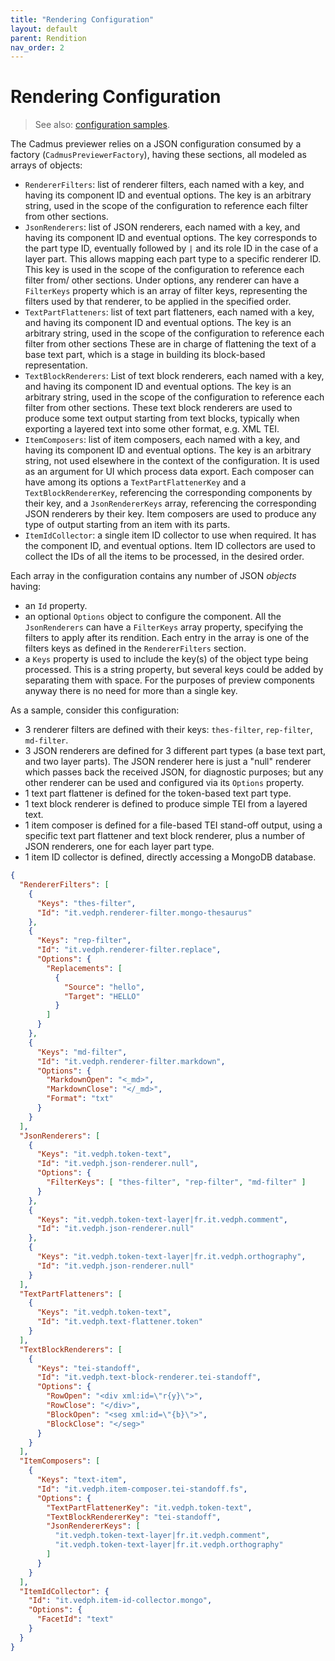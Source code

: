 ```yaml
---
title: "Rendering Configuration" 
layout: default
parent: Rendition
nav_order: 2
---
```


# Rendering Configuration

>See also: [configuration samples](config-samples).

The Cadmus previewer relies on a JSON configuration consumed by a factory (`CadmusPreviewerFactory`), having these sections, all modeled as arrays of objects:

- `RendererFilters`: list of renderer filters, each named with a key, and having its component ID and eventual options. The key is an arbitrary string, used in the scope of the configuration to reference each filter from other sections.
- `JsonRenderers`: list of JSON renderers, each named with a key, and having its component ID and eventual options. The key corresponds to the part type ID, eventually followed by `|` and its role ID in the case of a layer part. This allows mapping each part type to a specific renderer ID. This key is used in the scope of the configuration to reference each filter from/ other sections. Under options, any renderer can have a `FilterKeys` property which is an array of filter keys, representing the filters used by that renderer, to be applied in the specified order.
- `TextPartFlatteners`: list of text part flatteners, each named with a key, and having its component ID and eventual options. The key is an arbitrary string, used in the scope of the configuration to reference each filter from other sections These are in charge of flattening the text of a base text part, which is a stage in building its block-based representation.
- `TextBlockRenderers`: List of text block renderers, each named with a key, and having its component ID and eventual options. The key is an arbitrary string, used in the scope of the configuration to reference each filter from other sections. These text block renderers are used to produce some text output starting from text blocks, typically when exporting a layered text into some other format, e.g. XML TEI.
- `ItemComposers`: list of item composers, each named with a key, and having its component ID and eventual options. The key is an arbitrary string, not used elsewhere in the context of the configuration. It is used as an argument for UI which process data export. Each composer can have among its options a `TextPartFlattenerKey` and a `TextBlockRendererKey`, referencing the corresponding components by their key, and a `JsonRendererKeys` array, referencing the corresponding JSON renderers by their key. Item composers are used to produce any type of output starting from an item with its parts.
- `ItemIdCollector`: a single item ID collector to use when required. It has the component ID, and eventual options. Item ID collectors are used to collect the IDs of all the items to be processed, in the desired order.

Each array in the configuration contains any number of JSON _objects_ having:

- an `Id` property.
- an optional `Options` object to configure the component. All the `JsonRenderers` can have a `FilterKeys` array property, specifying the filters to apply after its rendition. Each entry in the array is one of the filters keys as defined in the `RendererFilters` section.
- a `Keys` property is used to include the key(s) of the object type being processed. This is a string property, but several keys could be added by separating them with space. For the purposes of preview components anyway there is no need for more than a single key.

As a sample, consider this configuration:

- 3 renderer filters are defined with their keys: `thes-filter`, `rep-filter`, `md-filter`.
- 3 JSON renderers are defined for 3 different part types (a base text part, and two layer parts). The JSON renderer here is just a "null" renderer which passes back the received JSON, for diagnostic purposes; but any other renderer can be used and configured via its `Options` property.
- 1 text part flattener is defined for the token-based text part type.
- 1 text block renderer is defined to produce simple TEI from a layered text.
- 1 item composer is defined for a file-based TEI stand-off output, using a specific text part flattener and text block renderer, plus a number of JSON renderers, one for each layer part type.
- 1 item ID collector is defined, directly accessing a MongoDB database.

```json
{
  "RendererFilters": [
    {
      "Keys": "thes-filter",
      "Id": "it.vedph.renderer-filter.mongo-thesaurus"
    },
    {
      "Keys": "rep-filter",
      "Id": "it.vedph.renderer-filter.replace",
      "Options": {
        "Replacements": [
          {
            "Source": "hello",
            "Target": "HELLO"
          }
        ]
      }
    },
    {
      "Keys": "md-filter",
      "Id": "it.vedph.renderer-filter.markdown",
      "Options": {
        "MarkdownOpen": "<_md>",
        "MarkdownClose": "</_md>",
        "Format": "txt"
      }
    }
  ],
  "JsonRenderers": [
    {
      "Keys": "it.vedph.token-text",
      "Id": "it.vedph.json-renderer.null",
      "Options": {
        "FilterKeys": [ "thes-filter", "rep-filter", "md-filter" ]
      }
    },
    {
      "Keys": "it.vedph.token-text-layer|fr.it.vedph.comment",
      "Id": "it.vedph.json-renderer.null"
    },
    {
      "Keys": "it.vedph.token-text-layer|fr.it.vedph.orthography",
      "Id": "it.vedph.json-renderer.null"
    }
  ],
  "TextPartFlatteners": [
    {
      "Keys": "it.vedph.token-text",
      "Id": "it.vedph.text-flattener.token"
    }
  ],
  "TextBlockRenderers": [
    {
      "Keys": "tei-standoff",
      "Id": "it.vedph.text-block-renderer.tei-standoff",
      "Options": {
        "RowOpen": "<div xml:id=\"r{y}\">",
        "RowClose": "</div>",
        "BlockOpen": "<seg xml:id=\"{b}\">",
        "BlockClose": "</seg>"
      }
    }
  ],
  "ItemComposers": [
    {
      "Keys": "text-item",
      "Id": "it.vedph.item-composer.tei-standoff.fs",
      "Options": {
        "TextPartFlattenerKey": "it.vedph.token-text",
        "TextBlockRendererKey": "tei-standoff",
        "JsonRendererKeys": [
          "it.vedph.token-text-layer|fr.it.vedph.comment",
          "it.vedph.token-text-layer|fr.it.vedph.orthography"
        ]
      }
    }
  ],
  "ItemIdCollector": {
    "Id": "it.vedph.item-id-collector.mongo",
    "Options": {
      "FacetId": "text"
    }
  }
}
```
